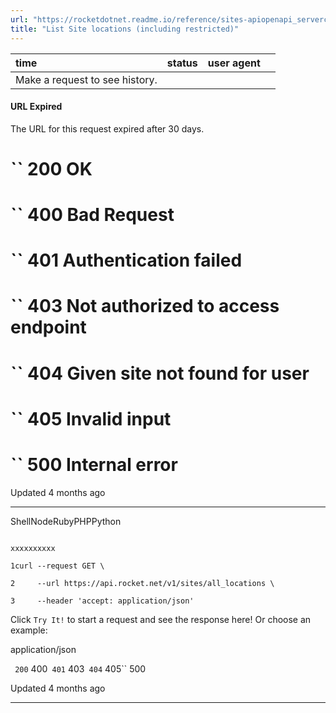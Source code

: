 ```yaml
---
url: "https://rocketdotnet.readme.io/reference/sites-apiopenapi_servercontrollerssites_controllersites_all_locations_get"
title: "List Site locations (including restricted)"
---
```


| time | status | user agent |  |
| :-- | :-- | :-- | :-- |
| Make a request to see history. |

#### URL Expired

The URL for this request expired after 30 days.

# `` 200      OK

# `` 400      Bad Request

# `` 401      Authentication failed

# `` 403      Not authorized to access endpoint

# `` 404      Given site not found for user

# `` 405      Invalid input

# `` 500      Internal error

Updated 4 months ago

* * *

ShellNodeRubyPHPPython

```

xxxxxxxxxx

1curl --request GET \

2     --url https://api.rocket.net/v1/sites/all_locations \

3     --header 'accept: application/json'

```

Click `Try It!` to start a request and see the response here! Or choose an example:

application/json

`` 200`` 400`` 401`` 403`` 404`` 405`` 500

Updated 4 months ago

* * *